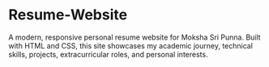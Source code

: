 # Resume-Website
A modern, responsive personal resume website for Moksha Sri Punna. Built with HTML and CSS, this site showcases my academic journey, technical skills, projects, extracurricular roles, and personal interests.
